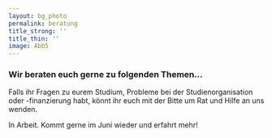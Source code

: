 ```yaml
---
layout: bg_photo
permalink: beratung
title_strong: ''
title_thin: ''
image: Abb5
---
```


### **Wir beraten euch gerne zu folgenden Themen...**

Falls ihr Fragen zu eurem Studium, Probleme bei der Studienorganisation oder -finanzierung habt, könnt ihr euch mit der Bitte um Rat und Hilfe an uns wenden.

In Arbeit. Kommt gerne im Juni wieder und erfahrt mehr!